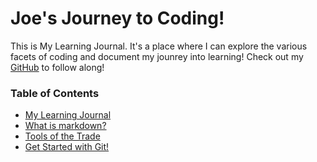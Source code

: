 # Joe's Journey to Coding!

This is My Learning Journal. It's a place where I can explore the various facets of coding and document my jounrey into learning! Check out my [GitHub](https://github.com/penjoe) to follow along!

### Table of Contents

* [My Learning Journal](https://penjoe.github.io/learning-journal/)
* [What is markdown?](https://penjoe.github.io/learning-journal/markdown)
* [Tools of the Trade](https://penjoe.github.io/learning-journal/coders-computer)
* [Get Started with Git!](http://penjoe.github.io/learning-journal/git) 

